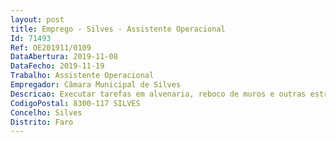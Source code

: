 ```yaml
--- 
layout: post
title: Emprego - Silves - Assistente Operacional
Id: 71493
Ref: OE201911/0109
DataAbertura: 2019-11-08
DataFecho: 2019-11-19
Trabalho: Assistente Operacional
Empregador: Câmara Municipal de Silves
Descricao: Executar tarefas em alvenaria, reboco de muros e outras estruturas, assim como outros trabalhos conexos e necessários aos mesmos.
CodigoPostal: 8300-117 SILVES
Concelho: Silves
Distrito: Faro
--- 
```

